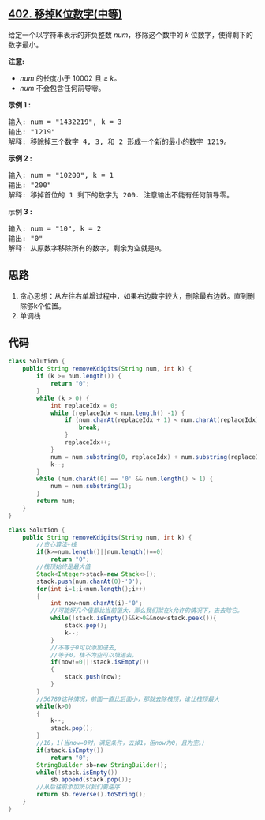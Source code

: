 ## [402. 移掉K位数字(中等)](https://leetcode-cn.com/problems/remove-k-digits/)
<div class="notranslate"><p>给定一个以字符串表示的非负整数&nbsp;<em>num</em>，移除这个数中的 <em>k </em>位数字，使得剩下的数字最小。</p>

<p><strong>注意:</strong></p>

<ul>
	<li><em>num</em> 的长度小于 10002 且&nbsp;≥ <em>k。</em></li>
	<li><em>num</em> 不会包含任何前导零。</li>
</ul>

<p><strong>示例 1 :</strong></p>

<pre>输入: num = "1432219", k = 3
输出: "1219"
解释: 移除掉三个数字 4, 3, 和 2 形成一个新的最小的数字 1219。
</pre>

<p><strong>示例 2 :</strong></p>

<pre>输入: num = "10200", k = 1
输出: "200"
解释: 移掉首位的 1 剩下的数字为 200. 注意输出不能有任何前导零。
</pre>

<p>示例<strong> 3 :</strong></p>

<pre>输入: num = "10", k = 2
输出: "0"
解释: 从原数字移除所有的数字，剩余为空就是0。
</pre>
</div>

## 思路
1. 贪心思想：从左往右单增过程中，如果右边数字较大，删除最右边数。直到删除够k个位置。
2. 单调栈

## 代码
```java
class Solution {
    public String removeKdigits(String num, int k) {
        if (k >= num.length()) {
            return "0";
        }
        while (k > 0) {
            int replaceIdx = 0;
            while (replaceIdx < num.length() -1) {
                if (num.charAt(replaceIdx + 1) < num.charAt(replaceIdx)) {
                    break;
                }
                replaceIdx++;
            }
            num = num.substring(0, replaceIdx) + num.substring(replaceIdx + 1);
            k--;
        }
        while (num.charAt(0) == '0' && num.length() > 1) {
            num = num.substring(1);
        }
        return num;
    }
}
```
```java
class Solution {
    public String removeKdigits(String num, int k) {
        //贪心算法+栈
        if(k>=num.length()||num.length()==0)
            return "0";
        //栈顶始终是最大值
        Stack<Integer>stack=new Stack<>();
        stack.push(num.charAt(0)-'0');
        for(int i=1;i<num.length();i++)
        {
            int now=num.charAt(i)-'0';
            //可能好几个值都比当前值大，那么我们就在k允许的情况下，去去除它。
            while(!stack.isEmpty()&&k>0&&now<stack.peek()){
                stack.pop();
                k--;
            }
            //不等于0可以添加进去,
            //等于0，栈不为空可以填进去，
            if(now!=0||!stack.isEmpty())
            {
                stack.push(now);
            }
        }
        //56789这种情况，前面一直比后面小，那就去除栈顶，谁让栈顶最大
        while(k>0)
        {
            k--;
            stack.pop();
        }
        //10，1(当now=0时，满足条件，去掉1，但now为0，且为空。)
        if(stack.isEmpty())
            return "0";
        StringBuilder sb=new StringBuilder();
        while(!stack.isEmpty())
            sb.append(stack.pop());
        //从后往前添加所以我们要逆序
        return sb.reverse().toString();
    }
}
```
